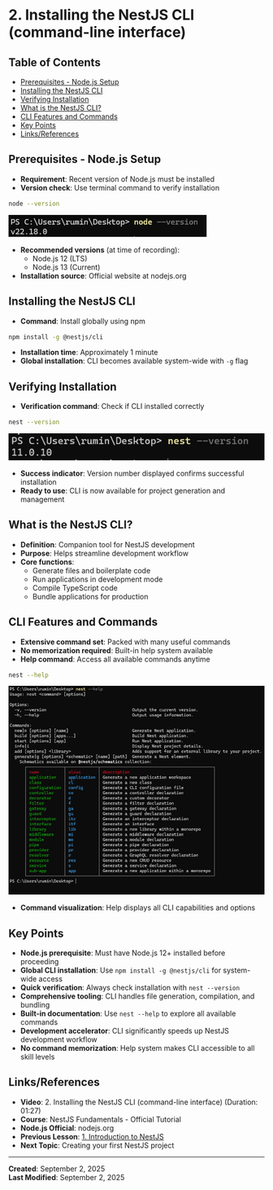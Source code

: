 # 2. Installing the NestJS CLI (command-line interface)

<!-- omit from toc -->

## Table of Contents

- [Prerequisites - Node.js Setup](#prerequisites---nodejs-setup)
- [Installing the NestJS CLI](#installing-the-nestjs-cli)
- [Verifying Installation](#verifying-installation)
- [What is the NestJS CLI?](#what-is-the-nestjs-cli)
- [CLI Features and Commands](#cli-features-and-commands)
- [Key Points](#key-points)
- [Links/References](#linksreferences)

## Prerequisites - Node.js Setup

- **Requirement**: Recent version of Node.js must be installed
- **Version check**: Use terminal command to verify installation

```bash
node --version
```
![Checking Node.js Version](assets/Pasted%20image%2020250902205148.png)

- **Recommended versions** (at time of recording):
  - Node.js 12 (LTS)
  - Node.js 13 (Current)
- **Installation source**: Official website at nodejs.org

## Installing the NestJS CLI

- **Command**: Install globally using npm

```bash
npm install -g @nestjs/cli
```
- **Installation time**: Approximately 1 minute
- **Global installation**: CLI becomes available system-wide with `-g` flag

## Verifying Installation

- **Verification command**: Check if CLI installed correctly

```bash
nest --version
```
![NestJS CLI Version Check](assets/Pasted%20image%2020250902205352.png)

- **Success indicator**: Version number displayed confirms successful installation
- **Ready to use**: CLI is now available for project generation and management

## What is the NestJS CLI?

- **Definition**: Companion tool for NestJS development
- **Purpose**: Helps streamline development workflow
- **Core functions**:
  - Generate files and boilerplate code
  - Run applications in development mode
  - Compile TypeScript code
  - Bundle applications for production

## CLI Features and Commands

- **Extensive command set**: Packed with many useful commands
- **No memorization required**: Built-in help system available
- **Help command**: Access all available commands anytime

```bash
nest --help
```

![NestJS CLI Help Command](assets/Pasted%20image%2020250902205517.png)

- **Command visualization**: Help displays all CLI capabilities and options

## Key Points

- **Node.js prerequisite**: Must have Node.js 12+ installed before proceeding
- **Global CLI installation**: Use `npm install -g @nestjs/cli` for system-wide access
- **Quick verification**: Always check installation with `nest --version`
- **Comprehensive tooling**: CLI handles file generation, compilation, and bundling
- **Built-in documentation**: Use `nest --help` to explore all available commands
- **Development accelerator**: CLI significantly speeds up NestJS development workflow
- **No command memorization**: Help system makes CLI accessible to all skill levels

## Links/References

- **Video**: 2. Installing the NestJS CLI (command-line interface) (Duration: 01:27)
- **Course**: NestJS Fundamentals - Official Tutorial
- **Node.js Official**: nodejs.org
- **Previous Lesson**: [1. Introduction to NestJS](1-introduction-to-nestjs.md)
- **Next Topic**: Creating your first NestJS project

---

**Created**: September 2, 2025  
**Last Modified**: September 2, 2025
